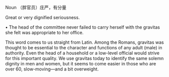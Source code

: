Noun
（胖官员）庄严，有分量

 Great or very dignified seriousness. 

• The head of the committee never failed to carry herself with the gravitas she felt was appropriate to her office. 

This word comes to us straight from Latin. Among the Romans, gravitas was thought to be essential to the character and functions of any adult (male) in authority. Even the head of a household or a low-level  official  would  strive  for  this  important  quality.  We  use  gravitas  today  to  identify  the  same
solemn  dignity  in  men  and  women,  but  it  seems  to  come  easier  in  those  who  are  over  60,  slow-moving—and a bit overweight.
